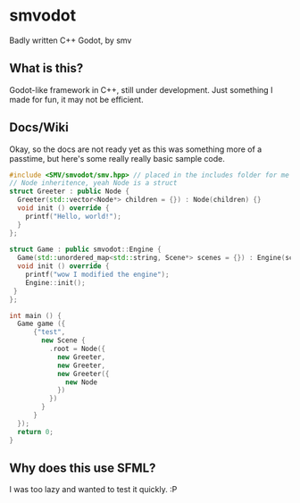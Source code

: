 # smvodot
Badly written C++ Godot, by smv

## What is this?
Godot-like framework in C++, still under development. Just something I made for fun, it may not be efficient.

## Docs/Wiki
Okay, so the docs are not ready yet as this was something more of a passtime, but here's some really really basic sample code.
```cpp
#include <SMV/smvodot/smv.hpp> // placed in the includes folder for me
// Node inheritence, yeah Node is a struct
struct Greeter : public Node {
  Greeter(std::vector<Node*> children = {}) : Node(children) {}
  void init () override {
    printf("Hello, world!");
  }
};
  
struct Game : public smvodot::Engine {
  Game(std::unordered_map<std::string, Scene*> scenes = {}) : Engine(scenes) {}
  void init () override {
    printf("wow I modified the engine");
    Engine::init();
 }
};

int main () {
  Game game ({
      {"test",
        new Scene {
          .root = Node({
            new Greeter,
            new Greeter,
            new Greeter({
              new Node
            })
          })
        }
      }
  });
  return 0;
}
```

## Why does this use SFML?
I was too lazy and wanted to test it quickly. :P
